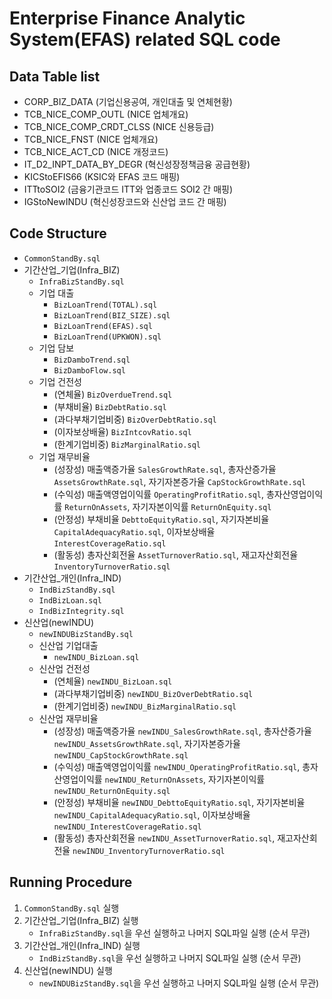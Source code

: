 # Enterprise Finance Analytic System(EFAS) related SQL code

## Data Table list
* CORP_BIZ_DATA (기업신용공여, 개인대출 및 연체현황)
* TCB_NICE_COMP_OUTL (NICE 업체개요)
* TCB_NICE_COMP_CRDT_CLSS (NICE 신용등급)
* TCB_NICE_FNST (NICE 업체개요)
* TCB_NICE_ACT_CD (NICE 개정코드)
* IT_D2_INPT_DATA_BY_DEGR (혁신성장정책금융 공급현황)
* KICStoEFIS66 (KSIC와 EFAS 코드 매핑)
* ITTtoSOI2 (금융기관코드 ITT와 업종코드 SOI2 간 매핑)
* IGStoNewINDU (혁신성장코드와 신산업 코드 간 매핑)

## Code Structure
* `CommonStandBy.sql`
* 기간산업_기업(Infra_BIZ)
  - `InfraBizStandBy.sql`
  - 기업 대출
    + `BizLoanTrend(TOTAL).sql`
    + `BizLoanTrend(BIZ_SIZE).sql`
    + `BizLoanTrend(EFAS).sql`
    + `BizLoanTrend(UPKWON).sql`
  - 기업 담보
    + `BizDamboTrend.sql`
    + `BizDamboFlow.sql` 
  - 기업 건전성
    + (연체율) `BizOverdueTrend.sql`
    + (부채비율) `BizDebtRatio.sql`
    + (과다부채기업비중) `BizOverDebtRatio.sql`
    + (이자보상배율) `BizIntcovRatio.sql`
    + (한계기업비중) `BizMarginalRatio.sql`
  - 기업 재무비율
    + (성장성) 매출액증가율 `SalesGrowthRate.sql`, 총자산증가율 `AssetsGrowthRate.sql`, 자기자본증가율 `CapStockGrowthRate.sql`
    + (수익성) 매출액영업이익률 `OperatingProfitRatio.sql`, 총자산영업이익률 `ReturnOnAssets`, 자기자본이익률 `ReturnOnEquity.sql`
    + (안정성) 부채비율 `DebttoEquityRatio.sql`, 자기자본비율 `CapitalAdequacyRatio.sql`, 이자보상배율 `InterestCoverageRatio.sql`
    + (활동성) 총자산회전율 `AssetTurnoverRatio.sql`, 재고자산회전율 `InventoryTurnoverRatio.sql`
* 기간산업_개인(Infra_IND)
   - `IndBizStandBy.sql`
   - `IndBizLoan.sql`
   - `IndBizIntegrity.sql`
* 신산업(newINDU)
  - `newINDUBizStandBy.sql`
  - 신산업 기업대출
    + `newINDU_BizLoan.sql`
  - 신산업 건전성
    + (연체율) `newINDU_BizLoan.sql`
    + (과다부채기업비중) `newINDU_BizOverDebtRatio.sql`
    + (한계기업비중) `newINDU_BizMarginalRatio.sql`
  - 신산업 재무비율
    + (성장성) 매출액증가율 `newINDU_SalesGrowthRate.sql`, 총자산증가율 `newINDU_AssetsGrowthRate.sql`, 자기자본증가율 `newINDU_CapStockGrowthRate.sql`
    + (수익성) 매출액영업이익률 `newINDU_OperatingProfitRatio.sql`, 총자산영업이익률 `newINDU_ReturnOnAssets`, 자기자본이익률 `newINDU_ReturnOnEquity.sql`
    + (안정성) 부채비율 `newINDU_DebttoEquityRatio.sql`, 자기자본비율 `newINDU_CapitalAdequacyRatio.sql`, 이자보상배율 `newINDU_InterestCoverageRatio.sql`
    + (활동성) 총자산회전율 `newINDU_AssetTurnoverRatio.sql`, 재고자산회전율 `newINDU_InventoryTurnoverRatio.sql`

## Running Procedure
1. `CommonStandBy.sql` 실행
2. 기간산업_기업(Infra_BIZ) 실행
    - `InfraBizStandBy.sql`을 우선 실행하고 나머지 SQL파일 실행 (순서 무관)
3. 기간산업_개인(Infra_IND) 실행
    - `IndBizStandBy.sql`을 우선 실행하고 나머지 SQL파일 실행 (순서 무관)
4. 신산업(newINDU) 실행 
    - `newINDUBizStandBy.sql`을 우선 실행하고 나머지 SQL파일 실행 (순서 무관)
